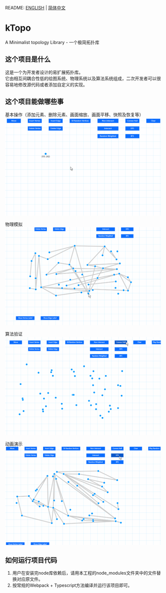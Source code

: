 README: [ENGLISH](https://github.com/alexwoo1900/kTopo/blob/main/README.md) | [简体中文](https://github.com/alexwoo1900/kTopo/blob/main/README_CN.md)

# kTopo
A Minimalist topology Library - 一个极简拓扑库

## 这个项目是什么
这是一个为开发者设计的易扩展拓扑库。  
它由相互间耦合性低的绘图系统、物理系统以及算法系统组成，二次开发者可以很容易地修改源代码或者添加自定义的实现。

## 这个项目能做哪些事

基本操作（添加元素、删除元素、画面缩放、画面平移、快照及恢复等）
![operation](https://github.com/alexwoo1900/kTopo/blob/main/docs/assets/ktopo_operation.gif)

物理模拟
![operation](https://github.com/alexwoo1900/kTopo/blob/main/docs/assets/ktopo_simulation.gif)

算法验证
![operation](https://github.com/alexwoo1900/kTopo/blob/main/docs/assets/ktopo_verification.gif)

动画演示
![operation](https://github.com/alexwoo1900/kTopo/blob/main/docs/assets/ktopo_animation.gif)

## 如何运行项目代码
1. 用户在安装完node库依赖后，请用本工程的node_modules文件夹中的文件替换对应原文件。  
2. 按常规的Webpack + Typescript方法编译并运行该项目即可。  

